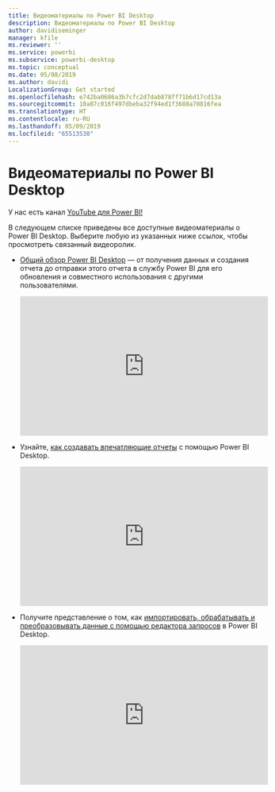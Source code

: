 ```yaml
---
title: Видеоматериалы по Power BI Desktop
description: Видеоматериалы по Power BI Desktop
author: davidiseminger
manager: kfile
ms.reviewer: ''
ms.service: powerbi
ms.subservice: powerbi-desktop
ms.topic: conceptual
ms.date: 05/08/2019
ms.author: davidi
LocalizationGroup: Get started
ms.openlocfilehash: e742ba0686a3b7cfc2d7dab878ff71b6d17cd13a
ms.sourcegitcommit: 10a87c016f497dbeba32f94ed1f3688a70816fea
ms.translationtype: HT
ms.contentlocale: ru-RU
ms.lasthandoff: 05/09/2019
ms.locfileid: "65513538"
---
```

# <a name="power-bi-desktop-videos"></a>Видеоматериалы по Power BI Desktop
У нас есть канал [YouTube для Power BI!](http://www.youtube.com/playlist?list=PL1N57mwBHtN2q1WbU5O29rrn_A0lkVv9p)

В следующем списке приведены все доступные видеоматериалы о Power BI Desktop. Выберите любую из указанных ниже ссылок, чтобы просмотреть связанный видеоролик.

- [Общий обзор Power BI Desktop](https://www.youtube.com/watch?v=Qgam9M8I0xA) — от получения данных и создания отчета до отправки этого отчета в службу Power BI для его обновления и совместного использования с другими пользователями.  
  
  <iframe width="500" height="281" src="https://www.youtube.com/embed/Qgam9M8I0xA" frameborder="0" allowfullscreen></iframe> 
  
- Узнайте, [как создавать впечатляющие отчеты](https://www.youtube.com/watch?v=ByIUx-HmQbw) с помощью Power BI Desktop.
  
  <iframe width="500" height="281" src="https://www.youtube.com/embed/IMAsitQ2cAc" frameborder="0" allowfullscreen></iframe>  
  
- Получите представление о том, как [импортировать, обрабатывать и преобразовывать данные с помощью редактора запросов](https://www.youtube.com/watch?v=ByIUx-HmQbw) в Power BI Desktop.
  
  <iframe width="500" height="281" src="https://www.youtube.com/embed/ByIUx-HmQbw" frameborder="0" allowfullscreen></iframe>

